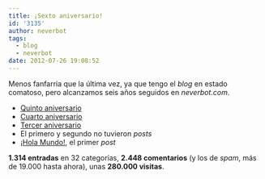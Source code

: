 ```yaml
---
title: ¡Sexto aniversario!
id: '3135'
author: neverbot
tags:
  - blog
  - neverbot
date: 2012-07-26 19:08:52
---
```


Menos fanfarria que la última vez, ya que tengo el _blog_ en estado comatoso, pero alcanzamos seis años seguidos en _neverbot.com_.

* [Quinto aniversario](/quinto-aniversario/)
* [Cuarto aniversario](/cuarto-aniversario-de-neverbot-com/)
* [Tercer aniversario](/tercer-aniversario-del-blog/)
* El primero y segundo no tuvieron _posts_
* [¡Hola Mundo!](/hello-world/), el primer _post_  

**1.314 entradas** en 32 categorías, **2.448 comentarios** (y los de _spam_, más de 19.000 hasta ahora), unas **280.000 visitas**.
